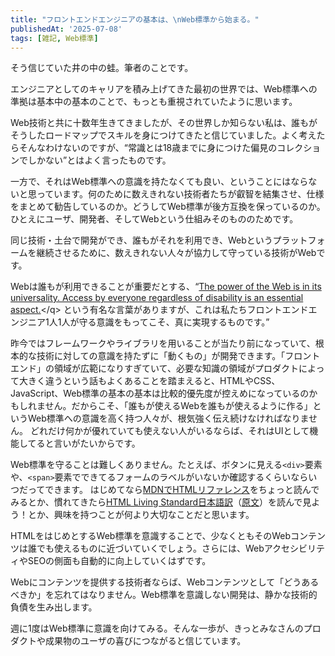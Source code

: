 ```yaml
---
title: "フロントエンドエンジニアの基本は、\nWeb標準から始まる。"
publishedAt: '2025-07-08'
tags: [雑記, Web標準]
---
```


そう信じていた井の中の蛙。筆者のことです。

エンジニアとしてのキャリアを積み上げてきた最初の世界では、Web標準への準拠は基本中の基本のことで、もっとも重視されていたように思います。

Web技術と共に十数年生きてきましたが、その世界しか知らない私は、誰もがそうしたロードマップでスキルを身につけてきたと信じていました。よく考えたらそんなわけないのですが、<q cite="https://www.uji.ed.jp/_view/nisiookubo-es/attach/get2/657/0">常識とは18歳までに身につけた偏見のコレクションでしかない</q>とはよく言ったものです。

一方で、それはWeb標準への意識を持たなくても良い、ということにはならないと思っています。何のために数えきれない技術者たちが叡智を結集させ、仕様をまとめて勧告しているのか。どうしてWeb標準が後方互換を保っているのか。ひとえにユーザ、開発者、そしてWebという仕組みそのもののためです。

同じ技術・土台で開発ができ、誰もがそれを利用でき、Webというプラットフォームを継続させるために、数えきれない人々が協力して守っている技術がWebです。

Webは誰もが利用できることが重要だとする、<q>[The power of the Web is in its universality. Access by everyone regardless of disability is an essential aspect.](https://www.w3.org/mission/accessibility/#:~:text=The%20power%20of%20the%20Web%20is%20in%20its%20universality.%20Access%20by%20everyone%20regardless%20of%20disability%20is%20an%20essential%20aspect.)</q> という有名な言葉がありますが、これは私たちフロントエンドエンジニア1人1人が守る意識をもってこそ、真に実現するものです。

昨今ではフレームワークやライブラリを用いることが当たり前になっていて、根本的な技術に対しての意識を持たずに「動くもの」が開発できます。「フロントエンド」の領域が広範になりすぎていて、必要な知識の領域がプロダクトによって大きく違うという話もよくあることを踏まえると、HTMLやCSS、JavaScript、Web標準の基本の基本は比較的優先度が控えめになっているのかもしれません。だからこそ、「誰もが使えるWebを誰もが使えるように作る」というWeb標準への意識を高く持つ人々が、根気強く伝え続けなければなりません。
どれだけ何かが優れていても使えない人がいるならば、それはUIとして機能してると言いがたいからです。

Web標準を守ることは難しくありません。たとえば、ボタンに見える`<div>`要素や、`<span>`要素でできてるフォームのラベルがいないか確認するくらいならいつだってできます。
はじめてなら[MDNでHTMLリファレンス](https://developer.mozilla.org/ja/docs/Web/HTML/Reference/Elements)をちょっと読んでみるとか、慣れてきたら[HTML Living Standard日本語訳](https://momdo.github.io/html/)（[原文](https://html.spec.whatwg.org/multipage/)）を読んで見よう！とか、興味を持つことが何より大切なことだと思います。

HTMLをはじめとするWeb標準を意識することで、少なくともそのWebコンテンツは誰でも使えるものに近づいていくでしょう。さらには、WebアクセシビリティやSEOの側面も自動的に向上していくはずです。

Webにコンテンツを提供する技術者ならば、Webコンテンツとして「どうあるべきか」を忘れてはなりません。Web標準を意識しない開発は、静かな技術的負債を生み出します。

週に1度はWeb標準に意識を向けてみる。そんな一歩が、きっとみなさんのプロダクトや成果物のユーザの喜びにつながると信じています。
